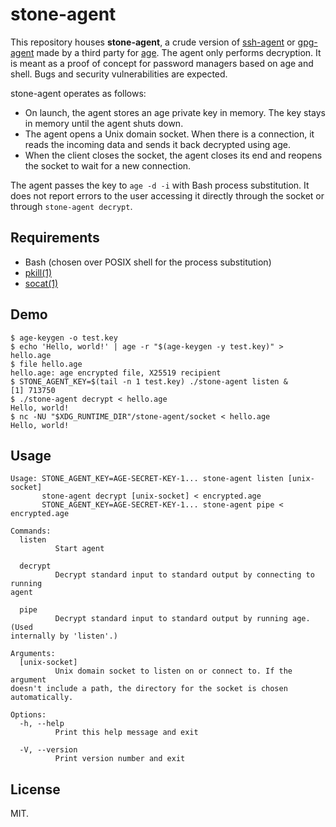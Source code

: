 # stone-agent

This repository houses **stone-agent**, a crude version of
[ssh-agent](https://en.wikipedia.org/wiki/Ssh-agent)
or
[gpg-agent](https://www.gnupg.org/documentation/manuals/gnupg/Invoking-GPG_002dAGENT.html)
made by a third party for
[age](https://github.com/FiloSottile/age).
The agent only performs decryption.
It is meant as a proof of concept for password managers based on age and shell.
Bugs and security vulnerabilities are expected.

stone-agent operates as follows:

- On launch, the agent stores an age private key in memory.
  The key stays in memory until the agent shuts down.
- The agent opens a Unix domain socket.
  When there is a connection, it reads the incoming data and sends it back decrypted using age.
- When the client closes the socket, the agent closes its end and reopens the socket to wait for a new connection.

The agent passes the key to `age -d -i` with Bash process substitution.
It does not report errors to the user accessing it directly through the socket or through `stone-agent decrypt`.

## Requirements

- Bash (chosen over POSIX shell for the process substitution)
- [pkill(1)](https://manpages.debian.org/bookworm/procps/pkill.1.en.html)
- [socat(1)](https://manpages.debian.org/bookworm/socat/socat.1.en.html)

## Demo

```none
$ age-keygen -o test.key
$ echo 'Hello, world!' | age -r "$(age-keygen -y test.key)" > hello.age
$ file hello.age
hello.age: age encrypted file, X25519 recipient
$ STONE_AGENT_KEY=$(tail -n 1 test.key) ./stone-agent listen &
[1] 713750
$ ./stone-agent decrypt < hello.age
Hello, world!
$ nc -NU "$XDG_RUNTIME_DIR"/stone-agent/socket < hello.age
Hello, world!
```

## Usage

```none
Usage: STONE_AGENT_KEY=AGE-SECRET-KEY-1... stone-agent listen [unix-socket]
       stone-agent decrypt [unix-socket] < encrypted.age
       STONE_AGENT_KEY=AGE-SECRET-KEY-1... stone-agent pipe < encrypted.age

Commands:
  listen
          Start agent

  decrypt
          Decrypt standard input to standard output by connecting to running
agent

  pipe
          Decrypt standard input to standard output by running age. (Used
internally by 'listen'.)

Arguments:
  [unix-socket]
          Unix domain socket to listen on or connect to. If the argument
doesn't include a path, the directory for the socket is chosen automatically.

Options:
  -h, --help
          Print this help message and exit

  -V, --version
          Print version number and exit
```

## License

MIT.
